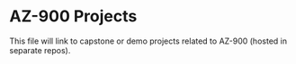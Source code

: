 # AZ-900 Projects

This file will link to capstone or demo projects related to AZ-900 (hosted in separate repos).
